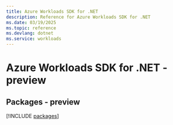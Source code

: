 ```yaml
---
title: Azure Workloads SDK for .NET
description: Reference for Azure Workloads SDK for .NET
ms.date: 03/19/2025
ms.topic: reference
ms.devlang: dotnet
ms.service: workloads
---
```

# Azure Workloads SDK for .NET - preview
## Packages - preview
[!INCLUDE [packages](workloads-index.md)]